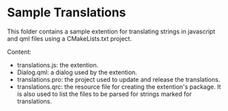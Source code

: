 # Sample Translations

This folder contains a sample extention for translating strings in javascript
and qml files using a CMakeLists.txt project.

Content:

- translations.js: the extention.
- Dialog.qml: a dialog used by the extention.
- translations.pro: the project used to update and release the translations.
- translations.qrc: the resource file for creating the extention's package.
    It is also used to list the files to be parsed for strings marked for translations.


